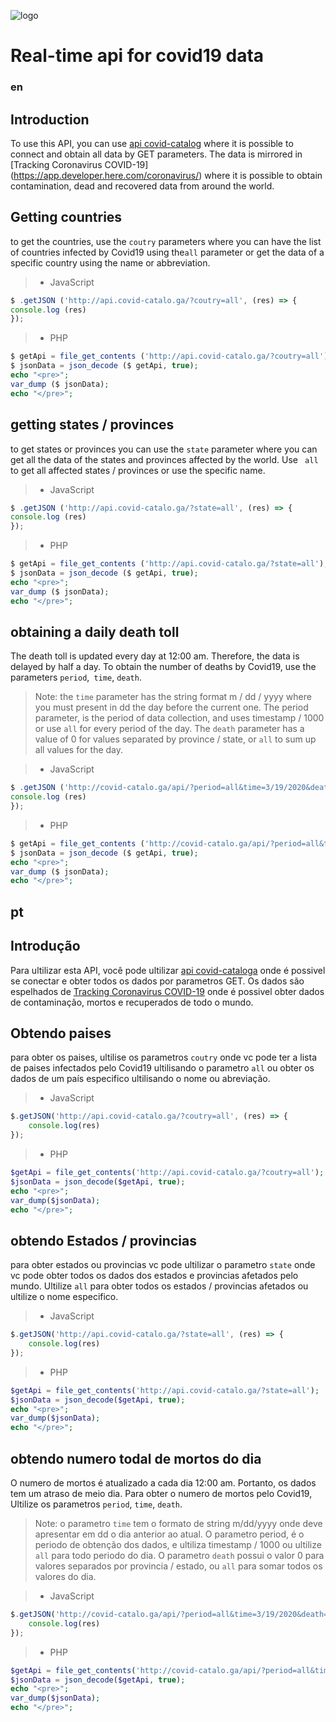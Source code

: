 ![logo](https://i.imgur.com/krqsybE.png)

# Real-time api for covid19 data
### en

## Introduction
To use this API, you can use [api covid-catalog](http://api.covid-catalo.ga/) where it is possible to connect and obtain all data by GET parameters. The data is mirrored in [Tracking Coronavirus COVID-19] (https://app.developer.here.com/coronavirus/) where it is possible to obtain contamination, dead and recovered data from around the world.

## Getting countries

to get the countries, use the `coutry` parameters where you can have the list of countries infected by Covid19 using the``all`` parameter or get the data of a specific country using the name or abbreviation.
> - JavaScript
```js
$ .getJSON ('http://api.covid-catalo.ga/?coutry=all', (res) => {
console.log (res)
});
```
> - PHP
```php
$ getApi = file_get_contents ('http://api.covid-catalo.ga/?coutry=all');
$ jsonData = json_decode ($ getApi, true);
echo "<pre>";
var_dump ($ jsonData);
echo "</pre>";
```

## getting states / provinces

to get states or provinces you can use the `state` parameter where you can get all the data of the states and provinces affected by the world. Use `` all`` to get all affected states / provinces or use the specific name.
> - JavaScript
```js
$ .getJSON ('http://api.covid-catalo.ga/?state=all', (res) => {
console.log (res)
});
```
> - PHP
```php
$ getApi = file_get_contents ('http://api.covid-catalo.ga/?state=all');
$ jsonData = json_decode ($ getApi, true);
echo "<pre>";
var_dump ($ jsonData);
echo "</pre>";
```

## obtaining a daily death toll

The death toll is updated every day at 12:00 am. Therefore, the data is delayed by half a day. To obtain the number of deaths by Covid19, use the parameters `period`,` time`, `death`.

> Note: the `time` parameter has the string format m / dd / yyyy where you must present in dd the day before the current one. The period parameter, is the period of data collection, and uses timestamp / 1000 or use ``all`` for every period of the day. The `death` parameter has a value of 0 for values ​​separated by province / state, or ``all`` to sum up all values ​​for the day.

> - JavaScript
```js
$ .getJSON ('http://covid-catalo.ga/api/?period=all&time=3/19/2020&death=all', (res) => {
console.log (res)
});
```
> - PHP
```php
$ getApi = file_get_contents ('http://covid-catalo.ga/api/?period=all&time=3/19/2020&death=all');
$ jsonData = json_decode ($ getApi, true);
echo "<pre>";
var_dump ($ jsonData);
echo "</pre>";
```

## pt

## Introdução
Para ultilizar esta API, você pode ultilizar [api covid-cataloga](http://api.covid-catalo.ga/) onde é possivel se conectar e obter todos os dados por parametros GET. Os dados são espelhados de [Tracking Coronavirus COVID-19](https://app.developer.here.com/coronavirus/) onde é possivel obter dados de contaminação, mortos e recuperados de todo o mundo.

## Obtendo paises

para obter os paises, ultilise os parametros `coutry` onde vc pode ter a lista de paises infectados pelo Covid19 ultilisando o parametro ``all`` ou obter os dados de um país especifico ultilisando o nome ou abreviação.
>- JavaScript
```js
$.getJSON('http://api.covid-catalo.ga/?coutry=all', (res) => {
	console.log(res)
});
```
>- PHP
```php
$getApi = file_get_contents('http://api.covid-catalo.ga/?coutry=all');
$jsonData = json_decode($getApi, true);
echo "<pre>";
var_dump($jsonData);
echo "</pre>";
```

## obtendo Estados / provincias

para obter estados ou provincias vc pode ultilizar o parametro `state` onde vc pode obter todos os dados dos estados e provincias afetados pelo mundo. Ultilize ``all`` para obter todos os estados / provincias afetados ou ultilize o nome especifico.
>- JavaScript
```js
$.getJSON('http://api.covid-catalo.ga/?state=all', (res) => {
	console.log(res)
});
```
>- PHP
```php
$getApi = file_get_contents('http://api.covid-catalo.ga/?state=all');
$jsonData = json_decode($getApi, true);
echo "<pre>";
var_dump($jsonData);
echo "</pre>";
```

## obtendo numero todal de mortos do dia

O numero de mortos é atualizado a cada dia 12:00 am. Portanto, os dados tem um atraso de meio dia. Para obter o numero de mortos pelo Covid19, Ultilize os parametros `period`, `time`, `death`.

> Note: o parametro `time` tem o formato de string m/dd/yyyy onde deve apresentar em dd o dia anterior ao atual. O parametro period, é o periodo de obtenção dos dados, e ultiliza timestamp / 1000 ou ultilize ``all`` para todo periodo do dia. O parametro `death` possui o valor 0 para valores separados por provincia / estado, ou ``all`` para somar todos os valores do dia.

>- JavaScript
```js
$.getJSON('http://covid-catalo.ga/api/?period=all&time=3/19/2020&death=all', (res) => {
	console.log(res)
});
```
>- PHP
```php
$getApi = file_get_contents('http://covid-catalo.ga/api/?period=all&time=3/19/2020&death=all');
$jsonData = json_decode($getApi, true);
echo "<pre>";
var_dump($jsonData);
echo "</pre>";
```
